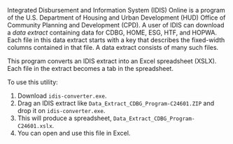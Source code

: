 Integrated Disbursement and Information System (IDIS) Online is a program of the U.S. Department of Housing and Urban Development (HUD) Office of Community Planning and Development (CPD). A user of IDIS can download a *data extract* containing data for CDBG, HOME, ESG, HTF, and HOPWA.  Each file in this data extract starts with a key that describes the fixed-width columns contained in that file.  A data extract consists of many such files.

This program converts an IDIS extract into an Excel spreadsheet (XSLX).  Each file in the extract becomes a tab in the spreadsheet.  

To use this utility:
1. Download `idis-converter.exe`.
2. Drag an IDIS extract like `Data_Extract_CDBG_Program-C24601.ZIP` and drop it on `idis-converter.exe`.
3. This will produce a spreadsheet, `Data_Extract_CDBG_Program-C24601.xslx`.
4. You can open and use this file in Excel.
